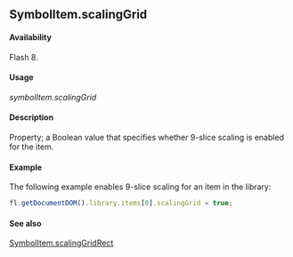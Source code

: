 ## SymbolItem.scalingGrid

#### Availability

Flash 8.

#### Usage

*symbolItem.scalingGrid*

#### Description

Property; a Boolean value that specifies whether 9-slice scaling is enabled for the item.

#### Example

The following example enables 9-slice scaling for an item in the library:

```javascript
fl.getDocumentDOM().library.items[0].scalingGrid = true;
```

#### See also

[SymbolItem.scalingGridRect](../SymbolItem_object/SymbolItem7.md)
